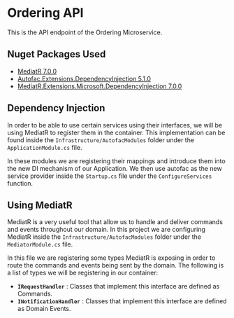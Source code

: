﻿# Ordering API

This is the API endpoint of the Ordering Microservice.

## Nuget Packages Used

- [MediatR 7.0.0](https://github.com/jbogard/MediatR.Extensions.Microsoft.DependencyInjection)
- [Autofac.Extensions.DependencyInjection 5.1.0](https://autofac.org/)
- [MediatR.Extensions.Microsoft.DependencyInjection 7.0.0](https://github.com/jbogard/MediatR.Extensions.Microsoft.DependencyInjection)

## Dependency Injection

In order to be able to use certain services using their interfaces, we will be using MediatR to register them in the container. 
This implementation can be found inside the `Infrastructure/AutofacModules` folder under the `ApplicationModule.cs` file.

In these modules we are registering their mappings and introduce them into the new DI mechanism of our Application. We then use autofac
as the new service provider inside the `Startup.cs` file under the `ConfigureServices` function.

## Using MediatR

MediatR is a very useful tool that allow us to handle and deliver commands and events throughout our domain. 
In this project we are configuring MediatR inside the `Infrastructure/AutofacModules` folder under the `MediatorModule.cs` file. 

In this file we are registering some types MediatR is exposing in order to route the commands and events being sent by the domain. The following 
is a list of types we will be registering in our container:

- **`IRequestHandler`** : Classes that implement this interface are defined as Commands.
- **`INotificationHandler`** : Classes that implement this interface are defined as Domain Events.
